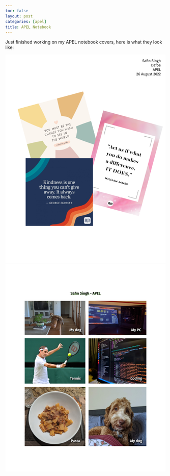 ```yaml
---
toc: false
layout: post
categories: [apel]
title: APEL Notebook
---
```


Just finished working on my APEL notebook covers, here is what they look like:

![front](https://raw.githubusercontent.com/safinsingh/fastpages-apcsp/master/images/APEL/apelfront.png)
![back](https://raw.githubusercontent.com/safinsingh/fastpages-apcsp/master/images/APEL/apelback.png)
